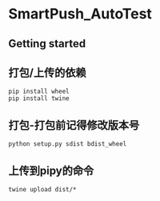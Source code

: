 # SmartPush_AutoTest



## Getting started

## 打包/上传的依赖
```
pip install wheel
pip install twine
```


## 打包-打包前记得修改版本号
```
python setup.py sdist bdist_wheel
```


## 上传到pipy的命令
```
twine upload dist/*
```